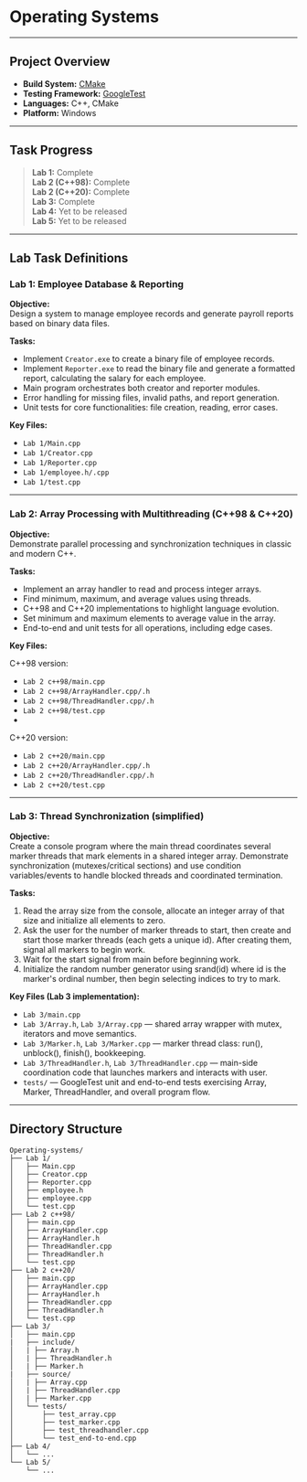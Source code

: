 # Operating Systems

---

## Project Overview

- **Build System:** [CMake](https://cmake.org/)
- **Testing Framework:** [GoogleTest](https://github.com/google/googletest)
- **Languages:** C++, CMake
- **Platform:** Windows

---

## Task Progress

> **Lab 1:** Complete  
> **Lab 2 (C++98):** Complete  
> **Lab 2 (C++20):** Complete  
> **Lab 3:** Complete  
> **Lab 4:** Yet to be released  
> **Lab 5:** Yet to be released

---

## Lab Task Definitions

### Lab 1: Employee Database & Reporting

**Objective:**  
Design a system to manage employee records and generate payroll reports based on binary data files.

**Tasks:**
- Implement `Creator.exe` to create a binary file of employee records.
- Implement `Reporter.exe` to read the binary file and generate a formatted report, calculating the salary for each employee.
- Main program orchestrates both creator and reporter modules.
- Error handling for missing files, invalid paths, and report generation.
- Unit tests for core functionalities: file creation, reading, error cases.

**Key Files:**
- `Lab 1/Main.cpp`
- `Lab 1/Creator.cpp`
- `Lab 1/Reporter.cpp`
- `Lab 1/employee.h/.cpp`
- `Lab 1/test.cpp`

---

### Lab 2: Array Processing with Multithreading (C++98 & C++20)

**Objective:**  
Demonstrate parallel processing and synchronization techniques in classic and modern C++.

**Tasks:**
- Implement an array handler to read and process integer arrays.
- Find minimum, maximum, and average values using threads.
- C++98 and C++20 implementations to highlight language evolution.
- Set minimum and maximum elements to average value in the array.
- End-to-end and unit tests for all operations, including edge cases.

**Key Files:**

C++98 version:
- `Lab 2 c++98/main.cpp`
- `Lab 2 c++98/ArrayHandler.cpp/.h`
- `Lab 2 c++98/ThreadHandler.cpp/.h`
- `Lab 2 c++98/test.cpp`
- 
C++20 version:
- `Lab 2 c++20/main.cpp`
- `Lab 2 c++20/ArrayHandler.cpp/.h`
- `Lab 2 c++20/ThreadHandler.cpp/.h`
- `Lab 2 c++20/test.cpp`


---

### Lab 3: Thread Synchronization (simplified)

**Objective:**  
Create a console program where the main thread coordinates several marker threads that mark elements in a shared integer array. Demonstrate synchronization (mutexes/critical sections) and use condition variables/events to handle blocked threads and coordinated termination.

**Tasks:**
1. Read the array size from the console, allocate an integer array of that size and initialize all elements to zero.
2. Ask the user for the number of marker threads to start, then create and start those marker threads (each gets a unique id). After creating them, signal all markers to begin work.
3. Wait for the start signal from main before beginning work.
4. Initialize the random number generator using srand(id) where id is the marker's ordinal number, then begin selecting indices to try to mark.

**Key Files (Lab 3 implementation):**
- `Lab 3/main.cpp`
- `Lab 3/Array.h`, `Lab 3/Array.cpp` — shared array wrapper with mutex, iterators and move semantics.
- `Lab 3/Marker.h`, `Lab 3/Marker.cpp` — marker thread class: run(), unblock(), finish(), bookkeeping.
- `Lab 3/ThreadHandler.h`, `Lab 3/ThreadHandler.cpp` — main-side coordination code that launches markers and interacts with user.
- `tests/` — GoogleTest unit and end-to-end tests exercising Array, Marker, ThreadHandler, and overall program flow.

---

## Directory Structure

```
Operating-systems/
├── Lab 1/
│   ├── Main.cpp
│   ├── Creator.cpp
│   ├── Reporter.cpp
│   ├── employee.h
│   ├── employee.cpp
│   └── test.cpp
├── Lab 2 c++98/
│   ├── main.cpp
│   ├── ArrayHandler.cpp
│   ├── ArrayHandler.h
│   ├── ThreadHandler.cpp
│   ├── ThreadHandler.h
│   └── test.cpp
├── Lab 2 c++20/
│   ├── main.cpp
│   ├── ArrayHandler.cpp
│   ├── ArrayHandler.h
│   ├── ThreadHandler.cpp
│   ├── ThreadHandler.h
│   └── test.cpp
├── Lab 3/
│   ├── main.cpp
|   ├── include/
│   | ├── Array.h
│   | ├── ThreadHandler.h
│   | ├── Marker.h
|   ├── source/
│   | ├── Array.cpp
│   | ├── ThreadHandler.cpp
│   | ├── Marker.cpp
│   └── tests/
│       ├── test_array.cpp
│       ├── test_marker.cpp
│       ├── test_threadhandler.cpp
│       └── test_end-to-end.cpp
├── Lab 4/
│   └── ...
└── Lab 5/
    └── ...

```
```
